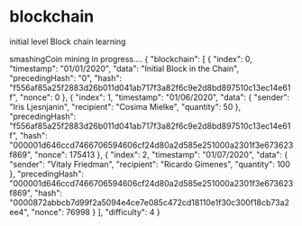 # blockchain
initial level Block chain learning 

smashingCoin mining in progress....
{
    "blockchain": [
        {
            "index": 0,
            "timestamp": "01/01/2020",
            "data": "Initial Block in the Chain",
            "precedingHash": "0",
            "hash": "f556af85a25f2883d26b011d041ab717f3a82f6c9e2d8bd897510c13ec14e61f",
            "nonce": 0
        },
        {
            "index": 1,
            "timestamp": "01/06/2020",
            "data": {
                "sender": "Iris Ljesnjanin",
                "recipient": "Cosima Mielke",
                "quantity": 50
            },
            "precedingHash": "f556af85a25f2883d26b011d041ab717f3a82f6c9e2d8bd897510c13ec14e61f",
            "hash": "000001d646ccd7466706594606cf24d80a2d585e251000a2301f3e673623f869",
            "nonce": 175413
        },
        {
            "index": 2,
            "timestamp": "01/07/2020",
            "data": {
                "sender": "Vitaly Friedman",
                "recipient": "Ricardo Gimenes",
                "quantity": 100
            },
            "precedingHash": "000001d646ccd7466706594606cf24d80a2d585e251000a2301f3e673623f869",
            "hash": "0000872abbcb7d99f2a5094e4ce7e085c472cd18110e1f30c300f18cb73a2ee4",
            "nonce": 76998
        }
    ],
    "difficulty": 4
}


